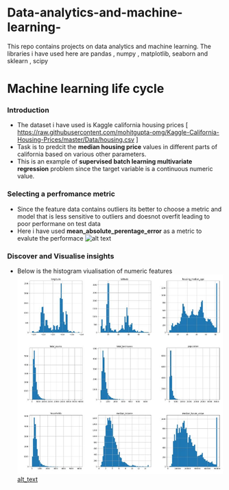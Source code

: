 # Data-analytics-and-machine-learning-
This repo contains projects on data analytics and machine learning. The libraries i have used here are pandas , numpy , matplotlib, seaborn and sklearn , scipy 

# Machine learning life cycle 

### Introduction 
* The dataset i have used is Kaggle california housing prices [ https://raw.githubusercontent.com/mohitgupta-omg/Kaggle-California-Housing-Prices/master/Data/housing.csv ] 
* Task is to predcit the **median housing price** values in different parts of california based on various other parameters.
* This is an example of **supervised batch learning multivariate regression** problem since the target variable is a continuous numeric value.   

### Selecting a perfromance metric 
* Since the feature data contains outliers its better to choose a metric and model that is less sensitive to outliers and doesnot overfit leading to poor performane on test data 
* Here i have used **mean_absolute_perentage_error** as a metric to evalute the performace ![alt text](https://i.imgur.com/ndIXERr.jpg "Logo Title Text 1")

### Discover and Visualise insights 
* Below is the histogram viualisation of numeric features
  ![alt text](https://github.com/umang299/Data-analytics-and-machine-learning-/blob/main/hist_cycle.JPG "Logo Title Text 1")
  [alt_text](https://github.com/umang299/Data-analytics-and-machine-learning-/blob/main/box_cycle.JPG "Logo Title Text 1")
  
  
